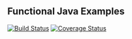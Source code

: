 ## Functional Java Examples
[![Build Status](https://travis-ci.org/disc99/functionaljava-example.svg?branch=master)](https://travis-ci.org/disc99/functionaljava-example)
[![Coverage Status](https://coveralls.io/repos/disc99/functionaljava-example/badge.svg?branch=master&service=github)](https://coveralls.io/github/disc99/functionaljava-example?branch=master)
